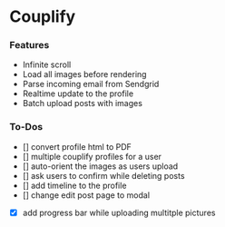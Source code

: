 # Couplify

### Features
- Infinite scroll
- Load all images before rendering
- Parse incoming email from Sendgrid
- Realtime update to the profile
- Batch upload posts with images

### To-Dos
- [] convert profile html to PDF
- [] multiple couplify profiles for a user
- [] auto-orient the images as users upload 
- [] ask users to confirm while deleting posts
- [] add timeline to the profile
- [] change edit post page to modal
- [x] add progress bar while uploading multitple pictures
